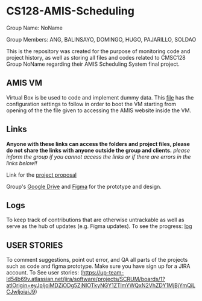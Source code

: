 # CS128-AMIS-Scheduling
Group Name: NoName

Group Members: ANG, BALINSAYO, DOMINGO, HUGO, PAJARILLO, SOLDAO 


This is the repository was created for the purpose of monitoring code and project history, as well as storing all files and codes related to CMSC128 Group NoName regarding their AMIS Scheduling System final project. 



## AMIS VM
Virtual Box is be used to code and implement dummy data. This [file](AMIS_config.txt) has the configuration settings to follow in order to boot the VM starting from opening of the the file given to accessing the AMIS website inside the VM.


## Links 
**Anyone with these links can access the folders and project files, please do not share the links with anyone outside the group and clients.**
_please inform the group if you cannot access the links or if there are errors in the links below!!_

Link for the [project proposal](https://docs.google.com/document/d/1WqOtVccxf3dkU_deSGO4UNyvHvEzSxbmVmO5mMhxplc/edit?usp=sharing)

Group's [Google Drive](https://drive.google.com/drive/folders/1J3i4REbPqJsXjb_gH7JRr3_ACjMIstkN?usp=sharing) and [Figma](https://www.figma.com/design/iWY1S5qYWKWpfETNmOnns9/AMIS-Student-Scheduling?node-id=0-1&t=sBQXZ3HpQ3bDvCeb-1) for the prototype and design.
  

## Logs
To keep track of contributions that are otherwise untrackable as well as serve as the hub of updates (e.g. Figma updates). To see the progress: [log](log.md)

## USER STORIES
To comment suggestions, point out error, and QA all parts of the projects such as code and figma prototype. Make sure you have sign up for a JIRA account. 
To See user stories: 
(https://up-team-ld54b69v.atlassian.net/jira/software/projects/SCRUM/boards/1?atlOrigin=eyJpIjoiMDZiODg5ZjNlOTkyNGY1ZTlmYWQxN2VhZDY1MjBjYmQiLCJwIjoiaiJ9)
